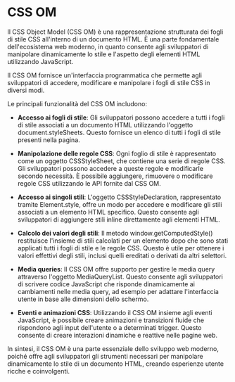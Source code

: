 <!-- @format -->

# CSS OM

Il CSS Object Model (CSS OM) è una rappresentazione strutturata dei fogli di stile CSS all'interno di un documento HTML. È una parte fondamentale dell'ecosistema web moderno, in quanto consente agli sviluppatori di manipolare dinamicamente lo stile e l'aspetto degli elementi HTML utilizzando JavaScript.

Il CSS OM fornisce un'interfaccia programmatica che permette agli sviluppatori di accedere, modificare e manipolare i fogli di stile CSS in diversi modi.

Le principali funzionalità del CSS OM includono:

- **Accesso ai fogli di stile**: Gli sviluppatori possono accedere a tutti i fogli di stile associati a un documento HTML utilizzando l'oggetto document.styleSheets. Questo fornisce un elenco di tutti i fogli di stile presenti nella pagina.

- **Manipolazione delle regole CSS**: Ogni foglio di stile è rappresentato come un oggetto CSSStyleSheet, che contiene una serie di regole CSS. Gli sviluppatori possono accedere a queste regole e modificarle secondo necessità. È possibile aggiungere, rimuovere o modificare regole CSS utilizzando le API fornite dal CSS OM.

- **Accesso ai singoli stili**: L'oggetto CSSStyleDeclaration, rappresentato tramite Element.style, offre un modo per accedere e modificare gli stili associati a un elemento HTML specifico. Questo consente agli sviluppatori di aggiungere stili inline direttamente agli elementi HTML.

- **Calcolo dei valori degli stili**: Il metodo window.getComputedStyle() restituisce l'insieme di stili calcolati per un elemento dopo che sono stati applicati tutti i fogli di stile e le regole CSS. Questo è utile per ottenere i valori effettivi degli stili, inclusi quelli ereditati o derivati da altri selettori.

- **Media queries**: Il CSS OM offre supporto per gestire le media query attraverso l'oggetto MediaQueryList. Questo consente agli sviluppatori di scrivere codice JavaScript che risponde dinamicamente ai cambiamenti nelle media query, ad esempio per adattare l'interfaccia utente in base alle dimensioni dello schermo.

- **Eventi e animazioni CSS**: Utilizzando il CSS OM insieme agli eventi JavaScript, è possibile creare animazioni e transizioni fluide che rispondono agli input dell'utente o a determinati trigger. Questo consente di creare interazioni dinamiche e reattive nelle pagine web.

In sintesi, il CSS OM è una parte essenziale dello sviluppo web moderno, poiché offre agli sviluppatori gli strumenti necessari per manipolare dinamicamente lo stile di un documento HTML, creando esperienze utente ricche e coinvolgenti.
